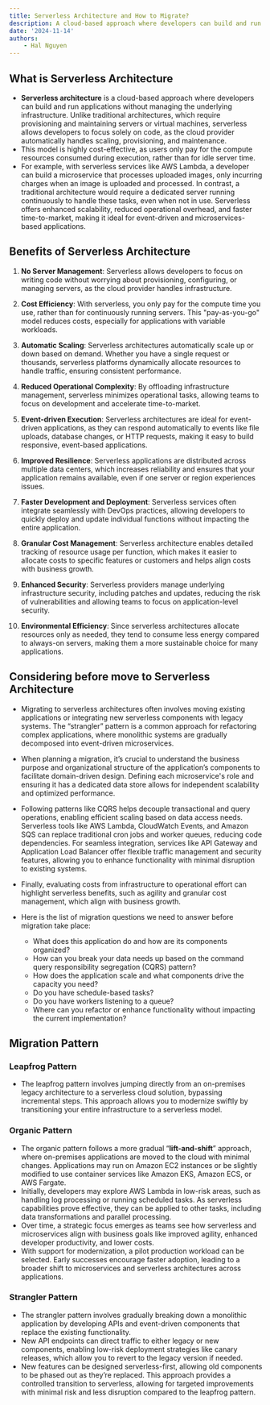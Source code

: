 ```yaml
---
title: Serverless Architecture and How to Migrate?
description: A cloud-based approach where developers can build and run applications without managing the underlying infrastructure. Unlike traditional architectures, which require provisioning and maintaining servers or virtual machines, serverless allows developers to focus solely on code, as the cloud provider automatically handles scaling, provisioning, and maintenance.
date: '2024-11-14'
authors:
    - Hal Nguyen
---
```


## What is Serverless Architecture

- **Serverless architecture** is a cloud-based approach where developers can build and run applications without managing the underlying infrastructure. Unlike traditional architectures, which require provisioning and maintaining servers or virtual machines, serverless allows developers to focus solely on code, as the cloud provider automatically handles scaling, provisioning, and maintenance.
- This model is highly cost-effective, as users only pay for the compute resources consumed during execution, rather than for idle server time.
- For example, with serverless services like AWS Lambda, a developer can build a microservice that processes uploaded images, only incurring charges when an image is uploaded and processed. In contrast, a traditional architecture would require a dedicated server running continuously to handle these tasks, even when not in use. Serverless offers enhanced scalability, reduced operational overhead, and faster time-to-market, making it ideal for event-driven and microservices-based applications.

## Benefits of Serverless Architecture

1. **No Server Management**: Serverless allows developers to focus on writing code without worrying about provisioning, configuring, or managing servers, as the cloud provider handles infrastructure.

2. **Cost Efficiency**: With serverless, you only pay for the compute time you use, rather than for continuously running servers. This "pay-as-you-go" model reduces costs, especially for applications with variable workloads.

3. **Automatic Scaling**: Serverless architectures automatically scale up or down based on demand. Whether you have a single request or thousands, serverless platforms dynamically allocate resources to handle traffic, ensuring consistent performance.

4. **Reduced Operational Complexity**: By offloading infrastructure management, serverless minimizes operational tasks, allowing teams to focus on development and accelerate time-to-market.

5. **Event-driven Execution**: Serverless architectures are ideal for event-driven applications, as they can respond automatically to events like file uploads, database changes, or HTTP requests, making it easy to build responsive, event-based applications.

6. **Improved Resilience**: Serverless applications are distributed across multiple data centers, which increases reliability and ensures that your application remains available, even if one server or region experiences issues.

7. **Faster Development and Deployment**: Serverless services often integrate seamlessly with DevOps practices, allowing developers to quickly deploy and update individual functions without impacting the entire application.

8. **Granular Cost Management**: Serverless architecture enables detailed tracking of resource usage per function, which makes it easier to allocate costs to specific features or customers and helps align costs with business growth.

9. **Enhanced Security**: Serverless providers manage underlying infrastructure security, including patches and updates, reducing the risk of vulnerabilities and allowing teams to focus on application-level security.

10. **Environmental Efficiency**: Since serverless architectures allocate resources only as needed, they tend to consume less energy compared to always-on servers, making them a more sustainable choice for many applications.

## Considering before move to Serverless Architecture

- Migrating to serverless architectures often involves moving existing applications or integrating new serverless components with legacy systems. The “strangler” pattern is a common approach for refactoring complex applications, where monolithic systems are gradually decomposed into event-driven microservices.
- When planning a migration, it’s crucial to understand the business purpose and organizational structure of the application’s components to facilitate domain-driven design. Defining each microservice's role and ensuring it has a dedicated data store allows for independent scalability and optimized performance.
- Following patterns like CQRS helps decouple transactional and query operations, enabling efficient scaling based on data access needs. Serverless tools like AWS Lambda, CloudWatch Events, and Amazon SQS can replace traditional cron jobs and worker queues, reducing code dependencies. For seamless integration, services like API Gateway and Application Load Balancer offer flexible traffic management and security features, allowing you to enhance functionality with minimal disruption to existing systems.
- Finally, evaluating costs from infrastructure to operational effort can highlight serverless benefits, such as agility and granular cost management, which align with business growth.

- Here is the list of migration questions we need to answer before migration take place:
  - What does this application do and how are its components organized?
  - How can you break your data needs up based on the command query responsibility segregation (CQRS) pattern?
  - How does the application scale and what components drive the capacity you need?
  - Do you have schedule-based tasks?
  - Do you have workers listening to a queue?
  - Where can you refactor or enhance functionality without impacting the current implementation?

## Migration Pattern

### Leapfrog Pattern

- The leapfrog pattern involves jumping directly from an on-premises legacy architecture to a serverless cloud solution, bypassing incremental steps. This approach allows you to modernize swiftly by transitioning your entire infrastructure to a serverless model.

### Organic Pattern

- The organic pattern follows a more gradual “**lift-and-shift**” approach, where on-premises applications are moved to the cloud with minimal changes. Applications may run on Amazon EC2 instances or be slightly modified to use container services like Amazon EKS, Amazon ECS, or AWS Fargate.
- Initially, developers may explore AWS Lambda in low-risk areas, such as handling log processing or running scheduled tasks. As serverless capabilities prove effective, they can be applied to other tasks, including data transformations and parallel processing.
- Over time, a strategic focus emerges as teams see how serverless and microservices align with business goals like improved agility, enhanced developer productivity, and lower costs.
- With support for modernization, a pilot production workload can be selected. Early successes encourage faster adoption, leading to a broader shift to microservices and serverless architectures across applications.

### Strangler Pattern

- The strangler pattern involves gradually breaking down a monolithic application by developing APIs and event-driven components that replace the existing functionality.
- New API endpoints can direct traffic to either legacy or new components, enabling low-risk deployment strategies like canary releases, which allow you to revert to the legacy version if needed.
- New features can be designed serverless-first, allowing old components to be phased out as they’re replaced. This approach provides a controlled transition to serverless, allowing for targeted improvements with minimal risk and less disruption compared to the leapfrog pattern.
